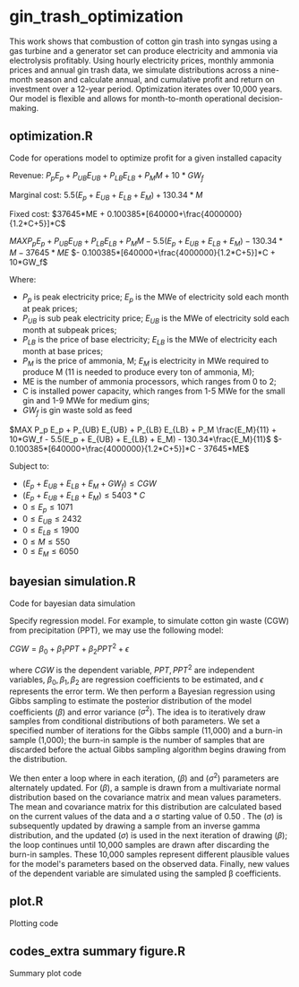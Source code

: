 # gin_trash_optimization
This work shows that combustion of cotton gin trash into syngas using a gas turbine and a generator set can produce electricity and ammonia via electrolysis profitably. Using hourly electricity prices, monthly ammonia prices and annual gin trash data, we simulate distributions across a nine-month season and calculate annual, and cumulative profit and return on investment over a 12-year period. Optimization iterates over 10,000 years. Our model is flexible and allows for month-to-month operational decision-making. 

## optimization.R 
Code for operations model to optimize profit for a given installed capacity

Revenue: $`P_p E_p + P_{UB} E_{UB} + P_{LB} E_{LB} + P_M M + 10*GW_f`$

Marginal cost: $`5.5(E_p + E_{UB} + E_{LB} + E_M) + 130.34*M`$

Fixed cost: $`37645*ME + 0.100385*[640000+\frac{4000000}{1.2*C+5}]*C`$ 

$`MAX P_p E_p + P_{UB} E_{UB} + P_{LB} E_{LB} + P_M M - 5.5(E_p + E_{UB} + E_{LB} + E_M) - 130.34*M - 37645*ME`$ $`- 0.100385*[640000+\frac{4000000}{1.2*C+5}]*C + 10*GW_f`$ 

Where: 
* $`P_p`$ is peak electricity price; $`E_p`$ is the MWe of electricity sold each month at peak prices;	
* $`P_{UB}`$ is sub peak electricity price; $`E_{UB}`$ is the MWe of electricity sold each month at subpeak prices; 
* $`P_{LB}`$ is the price of base electricity; $`E_{LB}`$ is the MWe of electricity each month at base prices; 
* $`P_M`$ is the price of ammonia, M; $`E_M`$ is electricity in MWe required to produce M (11 is needed to produce every ton of ammonia, M); 
* ME is the number of ammonia processors, which ranges from 0 to 2;	
* C is installed power capacity, which ranges from 1-5 MWe for the small gin and 1-9 MWe for medium gins;
* $`GW_f`$  is gin waste sold as feed


$`MAX P_p E_p + P_{UB} E_{UB} + P_{LB} E_{LB} + P_M \frac{E_M}{11} + 10*GW_f - 5.5(E_p + E_{UB} + E_{LB} + E_M) - 130.34*\frac{E_M}{11}`$ $`- 0.100385*[640000+\frac{4000000}{1.2*C+5}]*C - 37645*ME`$ 

Subject to:

* $`(E_p + E_{UB} + E_{LB} + E_M + GW_f) \leq CGW`$ 
* $`(E_p + E_{UB} + E_{LB} + E_M) \leq 5403*C`$ 
* $`0 \leq E_p \leq 1071`$ 
* $`0 \leq E_{UB} \leq 2432`$ 
* $`0 \leq E_{LB} \leq 1900`$ 
* $`0 \leq M \leq 550`$ 
* $`0 \leq E_M \leq 6050`$ 

## bayesian simulation.R 
Code for bayesian data simulation 

Specify regression model. For example, to simulate cotton gin waste (CGW) from precipitation (PPT), we may use the following model: 

$`CGW = \beta_0 + \beta_1 PPT + \beta_2 PPT^2 + \epsilon`$

where $`CGW`$ is the dependent variable, $`PPT, PPT^2`$ are independent variables, $`\beta_0, \beta_1, \beta_2`$ are regression coefficients to be estimated, and $`\epsilon`$ represents the error term. 
We then perform a Bayesian regression using Gibbs sampling to estimate the posterior distribution of the model coefficients ($`\beta`$) and error variance ($`\sigma^2`$). The idea is to iteratively draw samples from conditional distributions of both parameters. We set a specified number of iterations for the Gibbs sample (11,000) and a burn-in sample (1,000); the burn-in sample is the number of samples that are discarded before the actual Gibbs sampling algorithm begins drawing from the distribution. 

We then enter a loop where in each iteration, ($`\beta`$) and ($`\sigma^2`$) parameters are alternately updated. For ($`\beta`$), a sample is drawn from a multivariate normal distribution based on the covariance matrix and mean values parameters. The mean and covariance matrix for this distribution are calculated based on the current values of the data and a σ starting value of 0.50 . The ($`\sigma`$) is subsequently updated by drawing a sample from an inverse gamma distribution, and the updated ($`\sigma`$) is used in the next iteration of drawing ($`\beta`$); the loop continues until 10,000 samples are drawn after discarding the burn-in samples. These 10,000 samples represent different plausible values for the model's parameters based on the observed data. Finally, new values of the dependent variable are simulated using the sampled β coefficients. 

## plot.R
Plotting code 

## codes_extra summary figure.R 
Summary plot code 
